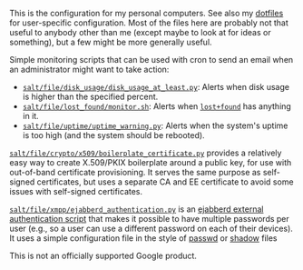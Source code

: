 This is the configuration for my personal computers. See also my
[dotfiles](https://github.com/dseomn/dotfiles) for user-specific configuration.
Most of the files here are probably not that useful to anybody other than me
(except maybe to look at for ideas or something), but a few might be more
generally useful.

Simple monitoring scripts that can be used with cron to send an email when an
administrator might want to take action:

* [`salt/file/disk_usage/disk_usage_at_least.py`](salt/file/disk_usage/disk_usage_at_least.py):
  Alerts when disk usage is higher than the specified percent.
* [`salt/file/lost_found/monitor.sh`](salt/file/lost_found/monitor.sh): Alerts
  when
  [`lost+found`](https://unix.stackexchange.com/questions/18154/what-is-the-purpose-of-the-lostfound-folder-in-linux-and-unix)
  has anything in it.
* [`salt/file/uptime/uptime_warning.py`](salt/file/uptime/uptime_warning.py):
  Alerts when the system's uptime is too high (and the system should be
  rebooted).

[`salt/file/crypto/x509/boilerplate_certificate.py`](salt/file/crypto/x509/boilerplate_certificate.py)
provides a relatively easy way to create X.509/PKIX boilerplate around a public
key, for use with out-of-band certificate provisioning. It serves the same
purpose as self-signed certificates, but uses a separate CA and EE certificate
to avoid some issues with self-signed certificates.

[`salt/file/xmpp/ejabberd_authentication.py`](salt/file/xmpp/ejabberd_authentication.py)
is an [ejabberd external authentication
script](https://docs.ejabberd.im/admin/configuration/authentication/#external-script)
that makes it possible to have multiple passwords per user (e.g., so a user can
use a different password on each of their devices). It uses a simple
configuration file in the style of
[passwd](https://en.wikipedia.org/wiki/Passwd#Password_file) or
[shadow](https://en.wikipedia.org/wiki/Passwd#Shadow_file) files

This is not an officially supported Google product.
